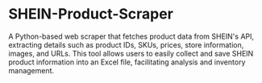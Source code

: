 # SHEIN-Product-Scraper
A Python-based web scraper that fetches product data from SHEIN's API, extracting details such as product IDs, SKUs, prices, store information, images, and URLs. This tool allows users to easily collect and save SHEIN product information into an Excel file, facilitating analysis and inventory management.
